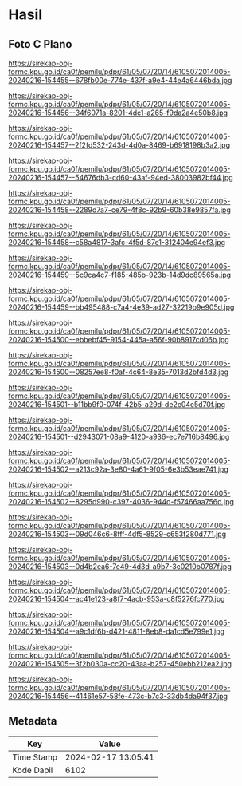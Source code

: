 # Hasil

## Foto C Plano

https://sirekap-obj-formc.kpu.go.id/ca0f/pemilu/pdpr/61/05/07/20/14/6105072014005-20240216-154455--678fb00e-774e-437f-a9e4-44e4a6446bda.jpg

https://sirekap-obj-formc.kpu.go.id/ca0f/pemilu/pdpr/61/05/07/20/14/6105072014005-20240216-154456--34f6071a-8201-4dc1-a265-f9da2a4e50b8.jpg

https://sirekap-obj-formc.kpu.go.id/ca0f/pemilu/pdpr/61/05/07/20/14/6105072014005-20240216-154457--2f2fd532-243d-4d0a-8469-b6918198b3a2.jpg

https://sirekap-obj-formc.kpu.go.id/ca0f/pemilu/pdpr/61/05/07/20/14/6105072014005-20240216-154457--54676db3-cd60-43af-94ed-38003982bf44.jpg

https://sirekap-obj-formc.kpu.go.id/ca0f/pemilu/pdpr/61/05/07/20/14/6105072014005-20240216-154458--2289d7a7-ce79-4f8c-92b9-60b38e9857fa.jpg

https://sirekap-obj-formc.kpu.go.id/ca0f/pemilu/pdpr/61/05/07/20/14/6105072014005-20240216-154458--c58a4817-3afc-4f5d-87e1-312404e94ef3.jpg

https://sirekap-obj-formc.kpu.go.id/ca0f/pemilu/pdpr/61/05/07/20/14/6105072014005-20240216-154459--5c9ca4c7-f185-485b-923b-14d9dc89565a.jpg

https://sirekap-obj-formc.kpu.go.id/ca0f/pemilu/pdpr/61/05/07/20/14/6105072014005-20240216-154459--bb495488-c7a4-4e39-ad27-32219b9e905d.jpg

https://sirekap-obj-formc.kpu.go.id/ca0f/pemilu/pdpr/61/05/07/20/14/6105072014005-20240216-154500--ebbebf45-9154-445a-a56f-90b8917cd06b.jpg

https://sirekap-obj-formc.kpu.go.id/ca0f/pemilu/pdpr/61/05/07/20/14/6105072014005-20240216-154500--08257ee8-f0af-4c64-8e35-7013d2bfd4d3.jpg

https://sirekap-obj-formc.kpu.go.id/ca0f/pemilu/pdpr/61/05/07/20/14/6105072014005-20240216-154501--b11bb9f0-074f-42b5-a29d-de2c04c5d70f.jpg

https://sirekap-obj-formc.kpu.go.id/ca0f/pemilu/pdpr/61/05/07/20/14/6105072014005-20240216-154501--d2943071-08a9-4120-a936-ec7e716b8496.jpg

https://sirekap-obj-formc.kpu.go.id/ca0f/pemilu/pdpr/61/05/07/20/14/6105072014005-20240216-154502--a213c92a-3e80-4a61-9f05-6e3b53eae741.jpg

https://sirekap-obj-formc.kpu.go.id/ca0f/pemilu/pdpr/61/05/07/20/14/6105072014005-20240216-154502--8295d990-c397-4036-944d-f57466aa756d.jpg

https://sirekap-obj-formc.kpu.go.id/ca0f/pemilu/pdpr/61/05/07/20/14/6105072014005-20240216-154503--09d046c6-8fff-4df5-8529-c653f280d771.jpg

https://sirekap-obj-formc.kpu.go.id/ca0f/pemilu/pdpr/61/05/07/20/14/6105072014005-20240216-154503--0d4b2ea6-7e49-4d3d-a9b7-3c0210b0787f.jpg

https://sirekap-obj-formc.kpu.go.id/ca0f/pemilu/pdpr/61/05/07/20/14/6105072014005-20240216-154504--ac41e123-a8f7-4acb-953a-c8f5276fc770.jpg

https://sirekap-obj-formc.kpu.go.id/ca0f/pemilu/pdpr/61/05/07/20/14/6105072014005-20240216-154504--a9c1df6b-d421-4811-8eb8-da1cd5e799e1.jpg

https://sirekap-obj-formc.kpu.go.id/ca0f/pemilu/pdpr/61/05/07/20/14/6105072014005-20240216-154505--3f2b030a-cc20-43aa-b257-450ebb212ea2.jpg

https://sirekap-obj-formc.kpu.go.id/ca0f/pemilu/pdpr/61/05/07/20/14/6105072014005-20240216-154456--41461e57-58fe-473c-b7c3-33db4da94f37.jpg


## Metadata

| Key        | Value               |
| ---------- | ------------------- |
| Time Stamp | 2024-02-17 13:05:41 |
| Kode Dapil | 6102                |



